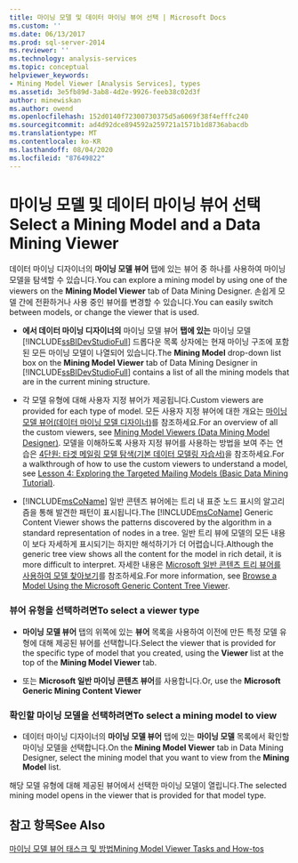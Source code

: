 ```yaml
---
title: 마이닝 모델 및 데이터 마이닝 뷰어 선택 | Microsoft Docs
ms.custom: ''
ms.date: 06/13/2017
ms.prod: sql-server-2014
ms.reviewer: ''
ms.technology: analysis-services
ms.topic: conceptual
helpviewer_keywords:
- Mining Model Viewer [Analysis Services], types
ms.assetid: 3e5fb89d-3ab8-4d2e-9926-feeb38c02d3f
author: minewiskan
ms.author: owend
ms.openlocfilehash: 152d0140f72300730375d5a6069f38f4efffc240
ms.sourcegitcommit: ad4d92dce894592a259721a1571b1d8736abacdb
ms.translationtype: MT
ms.contentlocale: ko-KR
ms.lasthandoff: 08/04/2020
ms.locfileid: "87649822"
---
```

# <a name="select-a-mining-model-and-a-data-mining-viewer"></a><span data-ttu-id="34b10-102">마이닝 모델 및 데이터 마이닝 뷰어 선택</span><span class="sxs-lookup"><span data-stu-id="34b10-102">Select a Mining Model and a Data Mining Viewer</span></span>
  <span data-ttu-id="34b10-103">데이터 마이닝 디자이너의 **마이닝 모델 뷰어** 탭에 있는 뷰어 중 하나를 사용하여 마이닝 모델을 탐색할 수 있습니다.</span><span class="sxs-lookup"><span data-stu-id="34b10-103">You can explore a mining model by using one of the viewers on the **Mining Model Viewer** tab of Data Mining Designer.</span></span> <span data-ttu-id="34b10-104">손쉽게 모델 간에 전환하거나 사용 중인 뷰어를 변경할 수 있습니다.</span><span class="sxs-lookup"><span data-stu-id="34b10-104">You can easily switch between models, or change the viewer that is used.</span></span>  
  
-   <span data-ttu-id="34b10-105">**에서 데이터 마이닝 디자이너의** 마이닝 모델 뷰어 **탭에 있는** 마이닝 모델 [!INCLUDE[ssBIDevStudioFull](../../includes/ssbidevstudiofull-md.md)] 드롭다운 목록 상자에는 현재 마이닝 구조에 포함된 모든 마이닝 모델이 나열되어 있습니다.</span><span class="sxs-lookup"><span data-stu-id="34b10-105">The **Mining Model** drop-down list box on the **Mining Model Viewer** tab of Data Mining Designer in [!INCLUDE[ssBIDevStudioFull](../../includes/ssbidevstudiofull-md.md)] contains a list of all the mining models that are in the current mining structure.</span></span>  
  
-   <span data-ttu-id="34b10-106">각 모델 유형에 대해 사용자 지정 뷰어가 제공됩니다.</span><span class="sxs-lookup"><span data-stu-id="34b10-106">Custom viewers are provided for each type of model.</span></span> <span data-ttu-id="34b10-107">모든 사용자 지정 뷰어에 대한 개요는 [마이닝 모델 뷰어&#40;데이터 마이닝 모델 디자이너&#41;](../mining-model-viewers-data-mining-model-designer.md)를 참조하세요.</span><span class="sxs-lookup"><span data-stu-id="34b10-107">For an overview of all the custom viewers, see [Mining Model Viewers &#40;Data Mining Model Designer&#41;](../mining-model-viewers-data-mining-model-designer.md).</span></span> <span data-ttu-id="34b10-108">모델을 이해하도록 사용자 지정 뷰어를 사용하는 방법을 보여 주는 연습은 [4단원: 타겟 메일링 모델 탐색&#40;기본 데이터 모델링 자습서&#41;](../../tutorials/lesson-4-exploring-the-targeted-mailing-models-basic-data-mining-tutorial.md)을 참조하세요.</span><span class="sxs-lookup"><span data-stu-id="34b10-108">For a walkthrough of how to use the custom viewers to understand a model, see [Lesson 4: Exploring the Targeted Mailing Models &#40;Basic Data Mining Tutorial&#41;](../../tutorials/lesson-4-exploring-the-targeted-mailing-models-basic-data-mining-tutorial.md).</span></span>  
  
-   <span data-ttu-id="34b10-109">[!INCLUDE[msCoName](../../includes/msconame-md.md)] 일반 콘텐츠 뷰어에는 트리 내 표준 노드 표시의 알고리즘을 통해 발견한 패턴이 표시됩니다.</span><span class="sxs-lookup"><span data-stu-id="34b10-109">The [!INCLUDE[msCoName](../../includes/msconame-md.md)] Generic Content Viewer shows the patterns discovered by the algorithm in a standard representation of nodes in a tree.</span></span> <span data-ttu-id="34b10-110">일반 트리 뷰에 모델의 모든 내용이 보다 자세하게 표시되기는 하지만 해석하기가 더 어렵습니다.</span><span class="sxs-lookup"><span data-stu-id="34b10-110">Although the generic tree view shows all the content for the model in rich detail, it is more difficult to interpret.</span></span> <span data-ttu-id="34b10-111">자세한 내용은 [Microsoft 일반 콘텐츠 트리 뷰어를 사용하여 모델 찾아보기](browse-a-model-using-the-microsoft-generic-content-tree-viewer.md)를 참조하세요.</span><span class="sxs-lookup"><span data-stu-id="34b10-111">For more information, see [Browse a Model Using the Microsoft Generic Content Tree Viewer](browse-a-model-using-the-microsoft-generic-content-tree-viewer.md).</span></span>  
  
### <a name="to-select-a-viewer-type"></a><span data-ttu-id="34b10-112">뷰어 유형을 선택하려면</span><span class="sxs-lookup"><span data-stu-id="34b10-112">To select a viewer type</span></span>  
  
-   <span data-ttu-id="34b10-113">**마이닝 모델 뷰어** 탭의 위쪽에 있는 **뷰어** 목록을 사용하여 이전에 만든 특정 모델 유형에 대해 제공된 뷰어를 선택합니다.</span><span class="sxs-lookup"><span data-stu-id="34b10-113">Select the viewer that is provided for the specific type of model that you created, using the **Viewer** list at the top of the **Mining Model Viewer** tab.</span></span>  
  
-   <span data-ttu-id="34b10-114">또는 **Microsoft 일반 마이닝 콘텐츠 뷰어**를 사용합니다.</span><span class="sxs-lookup"><span data-stu-id="34b10-114">Or, use the **Microsoft Generic Mining Content Viewer**</span></span>  
  
### <a name="to-select-a-mining-model-to-view"></a><span data-ttu-id="34b10-115">확인할 마이닝 모델을 선택하려면</span><span class="sxs-lookup"><span data-stu-id="34b10-115">To select a mining model to view</span></span>  
  
-   <span data-ttu-id="34b10-116">데이터 마이닝 디자이너의 **마이닝 모델 뷰어** 탭에 있는 **마이닝 모델** 목록에서 확인할 마이닝 모델을 선택합니다.</span><span class="sxs-lookup"><span data-stu-id="34b10-116">On the **Mining Model Viewer** tab in Data Mining Designer, select the mining model that you want to view from the **Mining Model** list.</span></span>  
  
 <span data-ttu-id="34b10-117">해당 모델 유형에 대해 제공된 뷰어에서 선택한 마이닝 모델이 열립니다.</span><span class="sxs-lookup"><span data-stu-id="34b10-117">The selected mining model opens in the viewer that is provided for that model type.</span></span>  
  
## <a name="see-also"></a><span data-ttu-id="34b10-118">참고 항목</span><span class="sxs-lookup"><span data-stu-id="34b10-118">See Also</span></span>  
 [<span data-ttu-id="34b10-119">마이닝 모델 뷰어 태스크 및 방법</span><span class="sxs-lookup"><span data-stu-id="34b10-119">Mining Model Viewer Tasks and How-tos</span></span>](mining-model-viewer-tasks-and-how-tos.md)  
  
  

